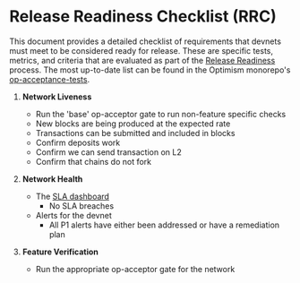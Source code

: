 # Release Readiness Checklist (RRC)

This document provides a detailed checklist of requirements that devnets must meet to be considered ready for release. These are specific tests, metrics, and criteria that are evaluated as part of the [Release Readiness](./release-readiness.md) process. 
The most up-to-date list can be found in the Optimism monorepo's [op-acceptance-tests](https://github.com/ethereum-optimism/optimism/tree/develop/op-acceptance-tests). 


1. **Network Liveness**
   - Run the 'base' op-acceptor gate to run non-feature specific checks
   - New blocks are being produced at the expected rate
   - Transactions can be submitted and included in blocks
   - Confirm deposits work
   - Confirm we can send transaction on L2
   - Confirm that chains do not fork

2. **Network Health**
   - The [SLA dashboard](https://optimistic.grafana.net/goto/WGOaGN1NR?orgId=1)
      - No SLA breaches
   - Alerts for the devnet
      - All P1 alerts have either been addressed or have a remediation plan

3. **Feature Verification**
   - Run the appropriate op-acceptor gate for the network

